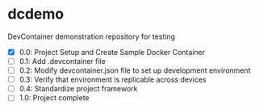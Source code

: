 # dcdemo
DevContainer demonstration repository for testing

- [x] 0.0: Project Setup and Create Sample Docker Container
- [ ] 0.1: Add .devcontainer file
- [ ] 0.2: Modify devcontainer.json file to set up development environment
- [ ] 0.3: Verify that environment is replicable across devices
- [ ] 0.4: Standardize project framework
- [ ] 1.0: Project complete
